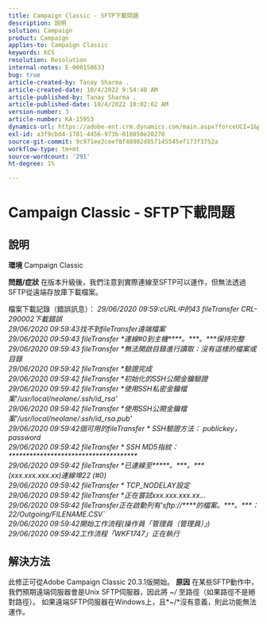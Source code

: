 ```yaml
---
title: Campaign Classic - SFTP下載問題
description: 說明
solution: Campaign
product: Campaign
applies-to: Campaign Classic
keywords: KCS
resolution: Resolution
internal-notes: E-000158633
bug: true
article-created-by: Tanay Sharma .
article-created-date: 10/4/2022 9:54:40 AM
article-published-by: Tanay Sharma .
article-published-date: 10/4/2022 10:02:02 AM
version-number: 3
article-number: KA-15953
dynamics-url: https://adobe-ent.crm.dynamics.com/main.aspx?forceUCI=1&pagetype=entityrecord&etn=knowledgearticle&id=ff71298d-ca43-ed11-bba2-0022480868ff
exl-id: a3f9cbd4-1781-4456-973b-010050e20278
source-git-commit: 9c971ee2ceef8f48902d857145545ef173f3752a
workflow-type: tm+mt
source-wordcount: '291'
ht-degree: 1%

---
```


# Campaign Classic - SFTP下載問題

## 說明

<b>環境</b>
Campaign Classic


<b>問題/症狀</b>
在版本升級後，我們注意到實際連線至SFTP可以運作，但無法透過SFTP從遠端存放庫下載檔案。

檔案下載記錄（錯誤訊息）：
*29/06/2020 09:59:cURL中的43 fileTransfer CRL-290002下載錯誤
<br>29/06/2020 09:59:43找不到fileTransfer遠端檔案
<br>29/06/2020 09:59:43 fileTransfer \*連線#0到主機\*\*\*\*。\*\*\*。\*\*\*保持完整
<br>29/06/2020 09:59:43 fileTransfer \*無法開啟目錄進行讀取：沒有這樣的檔案或目錄
<br>29/06/2020 09:59:42 fileTransfer \*驗證完成
<br>29/06/2020 09:59:42 fileTransfer \*初始化的SSH公開金鑰驗證
<br>29/06/2020 09:59:42 fileTransfer \*使用SSH私密金鑰檔案&#39;/usr/local/neolane/.ssh/id_rsa&#39;
<br>29/06/2020 09:59:42 fileTransfer \*使用SSH公開金鑰檔案&#39;/usr/local/neolane/.ssh/id_rsa.pub&#39;
<br>29/06/2020 09:59:42個可用的fileTransfer \* SSH驗證方法： publickey，password
<br>29/06/2020 09:59:42 fileTransfer \* SSH MD5指紋： \*\*\*\*\*\*\*\*\*\*\*\*\*\*\*\*\*\*\*\*\*\*\*\*\*\*\*\*\*\*\*\*\*\*\*\*\*
<br>29/06/2020 09:59:42 fileTransfer \*已連線至\*\*\*\*\*。\*\*\*。\*\*\* (xxx.xxx.xxx.xx)連線埠22 (#0)
<br>29/06/2020 09:59:42 fileTransfer \* TCP_NODELAY設定
<br>29/06/2020 09:59:42 fileTransfer \*正在嘗試xxx.xxx.xxx.xx...
<br>29/06/2020 09:59:42 fileTransfer正在啟動列有&#39;sftp://\*\*\*\*的檔案。\*\*\*。\*\*\*：22/Outgoing/FILENAME.CSV`
<br>29/06/2020 09:59:42開始工作流程(操作員「管理員（管理員）」)
<br>29/06/2020 09:59:42工作流程「WKF1747」正在執行*

## 解決方法


此修正可從Adobe Campaign Classic 20.3.1版開始。
<b>原因</b>
在某些SFTP動作中，我們預期遠端伺服器會是Unix SFTP伺服器，因此將 *~/* 至路徑（如果路徑不是絕對路徑）。
如果遠端SFTP伺服器在Windows上，且*~/*沒有意義，則此功能無法運作。
